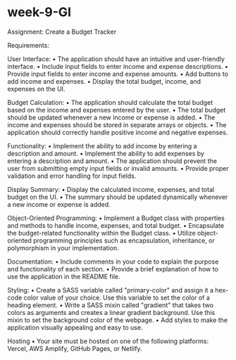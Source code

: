 # week-9-GI
Assignment: Create a Budget Tracker


Requirements:

User Interface:
• The application should have an intuitive and user-friendly interface.
• Include input fields to enter income and expense descriptions.
• Provide input fields to enter income and expense amounts.
• Add buttons to add income and expenses.
• Display the total budget, income, and expenses on the UI.

Budget Calculation:
• The application should calculate the total budget based on the income and expenses entered by the user.
• The total budget should be updated whenever a new income or expense is added.
• The income and expenses should be stored in separate arrays or objects.
• The application should correctly handle positive income and negative expenses.

Functionality:
• Implement the ability to add income by entering a description and amount.
• Implement the ability to add expenses by entering a description and amount.
• The application should prevent the user from submitting empty input fields or invalid amounts.
• Provide proper validation and error handling for input fields.

Display Summary:
• Display the calculated income, expenses, and total budget on the UI.
• The summary should be updated dynamically whenever a new income or expense is added.

Object-Oriented Programming:
• Implement a Budget class with properties and methods to handle income, expenses, and total budget.
• Encapsulate the budget-related functionality within the Budget class.
• Utilize object-oriented programming principles such as encapsulation, inheritance, or polymorphism in your implementation.

Documentation:
• Include comments in your code to explain the purpose and functionality of each section.
• Provide a brief explanation of how to use the application in the README file.

Styling: 
• Create a SASS variable called "primary-color" and assign it a hex-code color value of your choice. Use this variable to set the color of a heading element.
• Write a SASS mixin called "gradient" that takes two colors as arguments and creates a linear gradient background. Use this mixin to set the background color of the webpage.
• Add styles to make the application visually appealing and easy to use.

Hosting
• Your site must be hosted on one of the following platforms: Vercel, AWS Amplify, GitHub Pages, or Netlify. 




